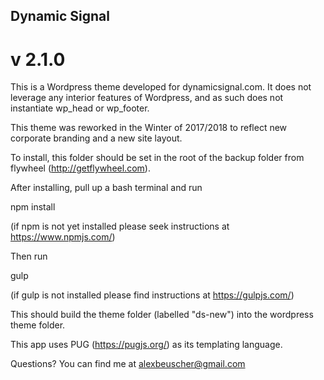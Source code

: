 ## Dynamic Signal
# v 2.1.0

This is a Wordpress theme developed for dynamicsignal.com. It does not leverage any interior features of Wordpress, and as such does not instantiate wp_head or wp_footer.

This theme was reworked in the Winter of 2017/2018 to reflect new corporate branding and a new site layout.

To install, this folder should be set in the root of the backup folder from flywheel (http://getflywheel.com).

After installing, pull up a bash terminal and run

  npm install

(if npm is not yet installed please seek instructions at https://www.npmjs.com/)

Then run

  gulp

(if gulp is not installed please find instructions at https://gulpjs.com/)

This should build the theme folder (labelled "ds-new") into the wordpress theme folder.

This app uses PUG (https://pugjs.org/) as its templating language.

Questions? You can find me at alexbeuscher@gmail.com
